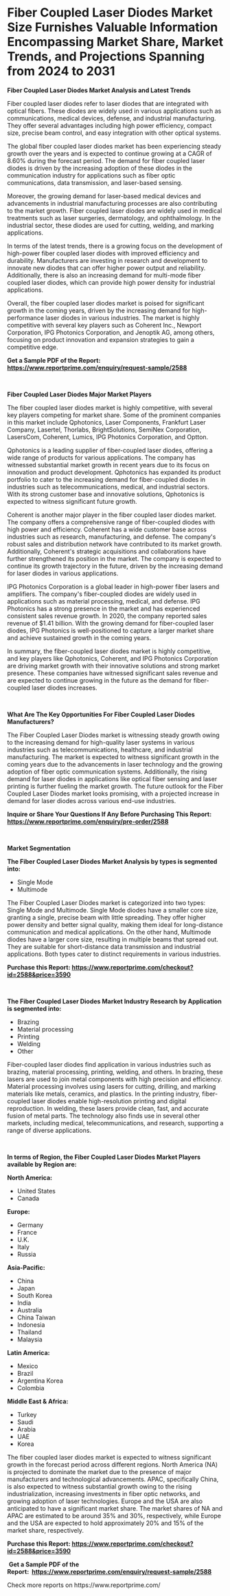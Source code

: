 <p><h1>Fiber Coupled Laser Diodes Market Size Furnishes Valuable Information Encompassing Market Share, Market Trends, and Projections Spanning from 2024 to 2031</h1></p><p><strong>Fiber Coupled Laser Diodes Market Analysis and Latest Trends</strong></p>
<p><p>Fiber coupled laser diodes refer to laser diodes that are integrated with optical fibers. These diodes are widely used in various applications such as communications, medical devices, defense, and industrial manufacturing. They offer several advantages including high power efficiency, compact size, precise beam control, and easy integration with other optical systems.</p><p>The global fiber coupled laser diodes market has been experiencing steady growth over the years and is expected to continue growing at a CAGR of 8.60% during the forecast period. The demand for fiber coupled laser diodes is driven by the increasing adoption of these diodes in the communication industry for applications such as fiber optic communications, data transmission, and laser-based sensing.</p><p>Moreover, the growing demand for laser-based medical devices and advancements in industrial manufacturing processes are also contributing to the market growth. Fiber coupled laser diodes are widely used in medical treatments such as laser surgeries, dermatology, and ophthalmology. In the industrial sector, these diodes are used for cutting, welding, and marking applications.</p><p>In terms of the latest trends, there is a growing focus on the development of high-power fiber coupled laser diodes with improved efficiency and durability. Manufacturers are investing in research and development to innovate new diodes that can offer higher power output and reliability. Additionally, there is also an increasing demand for multi-mode fiber coupled laser diodes, which can provide high power density for industrial applications.</p><p>Overall, the fiber coupled laser diodes market is poised for significant growth in the coming years, driven by the increasing demand for high-performance laser diodes in various industries. The market is highly competitive with several key players such as Coherent Inc., Newport Corporation, IPG Photonics Corporation, and Jenoptik AG, among others, focusing on product innovation and expansion strategies to gain a competitive edge.</p></p>
<p><strong>Get a Sample PDF of the Report:&nbsp; <a href="https://www.reportprime.com/enquiry/request-sample/2588">https://www.reportprime.com/enquiry/request-sample/2588</a></strong></p>
<p>&nbsp;</p>
<p><strong>Fiber Coupled Laser Diodes Major Market Players</strong></p>
<p><p>The fiber coupled laser diodes market is highly competitive, with several key players competing for market share. Some of the prominent companies in this market include Qphotonics, Laser Components, Frankfurt Laser Company, Lasertel, Thorlabs, BrightSolutions, SemiNex Corporation, LasersCom, Coherent, Lumics, IPG Photonics Corporation, and Optton. </p><p>Qphotonics is a leading supplier of fiber-coupled laser diodes, offering a wide range of products for various applications. The company has witnessed substantial market growth in recent years due to its focus on innovation and product development. Qphotonics has expanded its product portfolio to cater to the increasing demand for fiber-coupled diodes in industries such as telecommunications, medical, and industrial sectors. With its strong customer base and innovative solutions, Qphotonics is expected to witness significant future growth.</p><p>Coherent is another major player in the fiber coupled laser diodes market. The company offers a comprehensive range of fiber-coupled diodes with high power and efficiency. Coherent has a wide customer base across industries such as research, manufacturing, and defense. The company's robust sales and distribution network have contributed to its market growth. Additionally, Coherent's strategic acquisitions and collaborations have further strengthened its position in the market. The company is expected to continue its growth trajectory in the future, driven by the increasing demand for laser diodes in various applications.</p><p>IPG Photonics Corporation is a global leader in high-power fiber lasers and amplifiers. The company's fiber-coupled diodes are widely used in applications such as material processing, medical, and defense. IPG Photonics has a strong presence in the market and has experienced consistent sales revenue growth. In 2020, the company reported sales revenue of $1.41 billion. With the growing demand for fiber-coupled laser diodes, IPG Photonics is well-positioned to capture a larger market share and achieve sustained growth in the coming years.</p><p>In summary, the fiber-coupled laser diodes market is highly competitive, and key players like Qphotonics, Coherent, and IPG Photonics Corporation are driving market growth with their innovative solutions and strong market presence. These companies have witnessed significant sales revenue and are expected to continue growing in the future as the demand for fiber-coupled laser diodes increases.</p></p>
<p>&nbsp;</p>
<p><strong>What Are The Key Opportunities For Fiber Coupled Laser Diodes Manufacturers?</strong></p>
<p><p>The Fiber Coupled Laser Diodes market is witnessing steady growth owing to the increasing demand for high-quality laser systems in various industries such as telecommunications, healthcare, and industrial manufacturing. The market is expected to witness significant growth in the coming years due to the advancements in laser technology and the growing adoption of fiber optic communication systems. Additionally, the rising demand for laser diodes in applications like optical fiber sensing and laser printing is further fueling the market growth. The future outlook for the Fiber Coupled Laser Diodes market looks promising, with a projected increase in demand for laser diodes across various end-use industries.</p></p>
<p><strong>Inquire or Share Your Questions If Any Before Purchasing This Report: <a href="https://www.reportprime.com/enquiry/pre-order/2588">https://www.reportprime.com/enquiry/pre-order/2588</a></strong></p>
<p>&nbsp;</p>
<p><strong>Market Segmentation</strong></p>
<p><strong>The Fiber Coupled Laser Diodes Market Analysis by types is segmented into:</strong></p>
<p><ul><li>Single Mode</li><li>Multimode</li></ul></p>
<p><p>The Fiber Coupled Laser Diodes market is categorized into two types: Single Mode and Multimode. Single Mode diodes have a smaller core size, granting a single, precise beam with little spreading. They offer higher power density and better signal quality, making them ideal for long-distance communication and medical applications. On the other hand, Multimode diodes have a larger core size, resulting in multiple beams that spread out. They are suitable for short-distance data transmission and industrial applications. Both types cater to distinct requirements in various industries.</p></p>
<p><strong>Purchase this Report:&nbsp;<a href="https://www.reportprime.com/checkout?id=2588&price=3590">https://www.reportprime.com/checkout?id=2588&price=3590</a></strong></p>
<p>&nbsp;</p>
<p><strong>The Fiber Coupled Laser Diodes Market Industry Research by Application is segmented into:</strong></p>
<p><ul><li>Brazing</li><li>Material processing</li><li>Printing</li><li>Welding</li><li>Other</li></ul></p>
<p><p>Fiber-coupled laser diodes find application in various industries such as brazing, material processing, printing, welding, and others. In brazing, these lasers are used to join metal components with high precision and efficiency. Material processing involves using lasers for cutting, drilling, and marking materials like metals, ceramics, and plastics. In the printing industry, fiber-coupled laser diodes enable high-resolution printing and digital reproduction. In welding, these lasers provide clean, fast, and accurate fusion of metal parts. The technology also finds use in several other markets, including medical, telecommunications, and research, supporting a range of diverse applications.</p></p>
<p>&nbsp;</p>
<p><strong>In terms of Region, the Fiber Coupled Laser Diodes Market Players available by Region are:</strong></p>
<p>
    <p> <strong> North America: </strong>
        <ul>
            <li>United States</li>
            <li>Canada</li>
        </ul>
        </p> 
    <p> <strong> Europe: </strong>
        <ul>
            <li>Germany</li>
            <li>France</li>
            <li>U.K.</li>
            <li>Italy</li>
            <li>Russia</li>
        </ul>
        </p> 
    <p> <strong> Asia-Pacific: </strong>
        <ul>
            <li>China</li>
            <li>Japan</li>
            <li>South Korea</li>
            <li>India</li>
            <li>Australia</li>
            <li>China Taiwan</li>
            <li>Indonesia</li>
            <li>Thailand</li>
            <li>Malaysia</li>
        </ul>
        </p> 
    <p> <strong> Latin America: </strong>
        <ul>
            <li>Mexico</li>
            <li>Brazil</li>
            <li>Argentina Korea</li>
            <li>Colombia</li>
        </ul>
        </p> 
    <p> <strong> Middle East & Africa: </strong>
        <ul>
            <li>Turkey</li>
            <li>Saudi</li>
            <li>Arabia</li>
            <li>UAE</li>
            <li>Korea</li>
        </ul>
    </p>
    </p>
<p><p>The fiber coupled laser diodes market is expected to witness significant growth in the forecast period across different regions. North America (NA) is projected to dominate the market due to the presence of major manufacturers and technological advancements. APAC, specifically China, is also expected to witness substantial growth owing to the rising industrialization, increasing investments in fiber optic networks, and growing adoption of laser technologies. Europe and the USA are also anticipated to have a significant market share. The market shares of NA and APAC are estimated to be around 35% and 30%, respectively, while Europe and the USA are expected to hold approximately 20% and 15% of the market share, respectively.</p></p>
<p><strong>Purchase this Report: <a href="https://www.reportprime.com/checkout?id=2588&price=3590">https://www.reportprime.com/checkout?id=2588&price=3590</a></strong></p>
<p>&nbsp;<strong>Get a Sample PDF of the Report:&nbsp;&nbsp;<a href="https://www.reportprime.com/enquiry/request-sample/2588">https://www.reportprime.com/enquiry/request-sample/2588</a></strong></p>
<p><strong></strong></p>
<p>Check more reports on https://www.reportprime.com/</p>